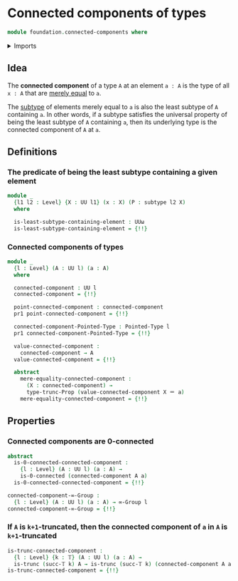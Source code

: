 # Connected components of types

```agda
module foundation.connected-components where
```

<details><summary>Imports</summary>

```agda
open import foundation.0-connected-types
open import foundation.dependent-pair-types
open import foundation.logical-equivalences
open import foundation.propositional-truncations
open import foundation.propositions
open import foundation.universe-levels

open import foundation-core.equality-dependent-pair-types
open import foundation-core.identity-types
open import foundation-core.subtypes
open import foundation-core.truncated-types
open import foundation-core.truncation-levels

open import higher-group-theory.higher-groups

open import structured-types.pointed-types
```

</details>

## Idea

The **connected component** of a type `A` at an element `a : A` is the type of
all `x : A` that are [merely equal](foundation.mere-equality.md) to `a`.

The [subtype](foundation-core.subtypes.md) of elements merely equal to `a` is
also the least subtype of `A` containing `a`. In other words, if a subtype
satisfies the universal property of being the least subtype of `A` containing
`a`, then its underlying type is the connected component of `A` at `a`.

## Definitions

### The predicate of being the least subtype containing a given element

```agda
module _
  {l1 l2 : Level} {X : UU l1} (x : X) (P : subtype l2 X)
  where

  is-least-subtype-containing-element : UUω
  is-least-subtype-containing-element = {!!}
```

### Connected components of types

```agda
module _
  {l : Level} (A : UU l) (a : A)
  where

  connected-component : UU l
  connected-component = {!!}

  point-connected-component : connected-component
  pr1 point-connected-component = {!!}

  connected-component-Pointed-Type : Pointed-Type l
  pr1 connected-component-Pointed-Type = {!!}

  value-connected-component :
    connected-component → A
  value-connected-component = {!!}

  abstract
    mere-equality-connected-component :
      (X : connected-component) →
      type-trunc-Prop (value-connected-component X ＝ a)
    mere-equality-connected-component = {!!}
```

## Properties

### Connected components are 0-connected

```agda
abstract
  is-0-connected-connected-component :
    {l : Level} (A : UU l) (a : A) →
    is-0-connected (connected-component A a)
  is-0-connected-connected-component = {!!}

connected-component-∞-Group :
  {l : Level} (A : UU l) (a : A) → ∞-Group l
connected-component-∞-Group = {!!}
```

### If `A` is `k+1`-truncated, then the connected component of `a` in `A` is `k+1`-truncated

```agda
is-trunc-connected-component :
  {l : Level} {k : 𝕋} (A : UU l) (a : A) →
  is-trunc (succ-𝕋 k) A → is-trunc (succ-𝕋 k) (connected-component A a)
is-trunc-connected-component = {!!}
```
